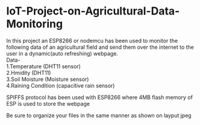 # IoT-Project-on-Agricultural-Data-Monitoring

In this project an ESP8266 or nodemcu has been used to monitor the following data of an agricultural field and send them over the internet to the user in a dynamic(auto refreshing) webpage.
<br/>
Data- <br/>
1.Temperature (DHT11 sensor) <br/>
2.Hmidity (DHT11) <br/>
3.Soil Moisture (Moisture sensor)<br/>
4.Raining Condition (capacitive rain sensor)<br/>

SPIFFS protocol has been used with ESP8266 where 4MB flash memory of ESP is used to store the webpage

Be sure to organize your files in the same manner as shown on layput jpeg
